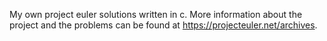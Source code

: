My own project euler solutions written in c.
More information about the project and the problems can be found at https://projecteuler.net/archives.
